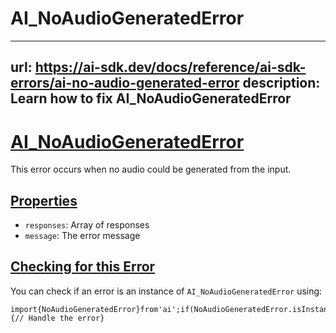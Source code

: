 # AI_NoAudioGeneratedError


---
url: https://ai-sdk.dev/docs/reference/ai-sdk-errors/ai-no-audio-generated-error
description: Learn how to fix AI_NoAudioGeneratedError
---


# [AI\_NoAudioGeneratedError](#ai_noaudiogeneratederror)


This error occurs when no audio could be generated from the input.


## [Properties](#properties)


-   `responses`: Array of responses
-   `message`: The error message


## [Checking for this Error](#checking-for-this-error)


You can check if an error is an instance of `AI_NoAudioGeneratedError` using:

```
import{NoAudioGeneratedError}from'ai';if(NoAudioGeneratedError.isInstance(error)){// Handle the error}
```
